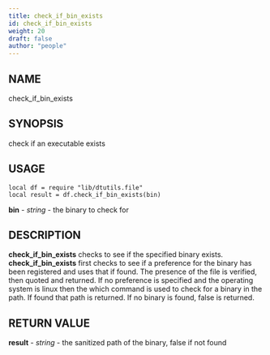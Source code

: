 ```yaml
---
title: check_if_bin_exists
id: check_if_bin_exists
weight: 20
draft: false
author: "people"
---
```


## NAME

check_if_bin_exists

## SYNOPSIS

check if an executable exists

## USAGE
```
local df = require "lib/dtutils.file"
local result = df.check_if_bin_exists(bin)
```
**bin** - _string_ - the binary to check for

## DESCRIPTION

**check_if_bin_exists** checks to see if the specified binary exists.
**check_if_bin_exists** first checks to see if a preference for the binary has been
registered and uses that if found.  The presence of the file is verified, then 
quoted and returned.  If no preference is specified and the operating system is
linux then the which command is used to check for a binary in the path.  If found
that path is returned.  If no binary is found, false is returned.

## RETURN VALUE

**result** - _string_ - the sanitized path of the binary, false if not found
